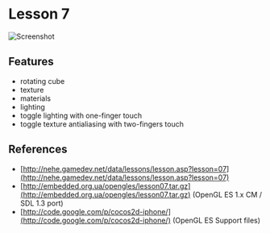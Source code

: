# Lesson 7

![Screenshot](http://simple.st/i/lesson07.jpg)

## Features

* rotating cube
* texture
* materials
* lighting
* toggle lighting with one-finger touch
* toggle texture antialiasing with two-fingers touch 

## References

* [http://nehe.gamedev.net/data/lessons/lesson.asp?lesson=07](http://nehe.gamedev.net/data/lessons/lesson.asp?lesson=07)
* [http://embedded.org.ua/opengles/lesson07.tar.gz](http://embedded.org.ua/opengles/lesson07.tar.gz) (OpenGL ES 1.x CM / SDL 1.3 port)
* [http://code.google.com/p/cocos2d-iphone/](http://code.google.com/p/cocos2d-iphone/) (OpenGL ES Support files)
